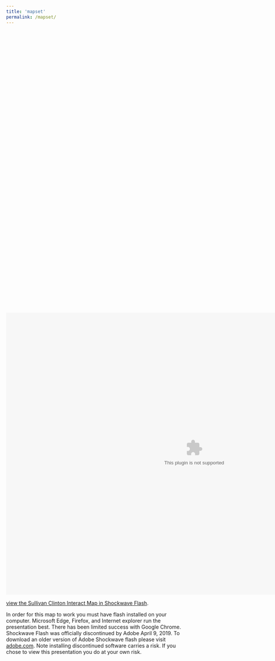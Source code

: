 ```yaml
---
title: 'mapset'
permalink: /mapset/
---
```

<script src="https://unpkg.com/@ruffle-rs/ruffle"></script>
<object width="1024" height="768"></object>
<embed src="/mapset/shell.swf" width="1024" height="768"></embed>

[view the Sullivan Clinton Interact Map in Shockwave Flash](/mapset/shell.swf).

In order for this map to work you must have flash installed on your computer.
Microsoft Edge, Firefox, and Internet explorer run the presentation best. There has been limited success with Google Chrome. Shockwave Flash was officially discontinued by Adobe April 9, 2019. To download an older version of Adobe Shockwave flash please visit [adobe.com](https://www.adobe.com/products/shockwaveplayer/shwv_distribution3.html). Note installing discontinued software carries a risk. If you chose to view this presentation you do at your own risk.
